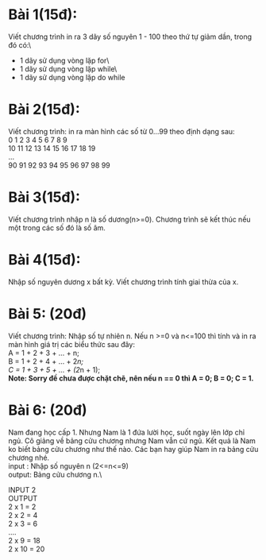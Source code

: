 # Bài 1(15đ):

Viết chương trình in ra 3 dãy số nguyên 1 - 100 theo thứ tự giảm dần, trong đó có:\

- 1 dãy sử dụng vòng lặp for\
- 1 dãy sử dụng vòng lặp while\
- 1 dãy sử dụng vòng lặp do while

# Bài 2(15đ):

Viết chương trình: in ra màn hình các số từ 0…99 theo định dạng sau: \
0 1 2 3 4 5 6 7 8 9\
10 11 12 13 14 15 16 17 18 19\
...\
90 91 92 93 94 95 96 97 98 99

# Bài 3(15đ):

Viết chương trình nhập n là số dương(n>=0). Chương trình sẽ kết thúc nếu một trong các số đó là số âm.

# Bài 4(15đ):

Nhập số nguyên dương x bất kỳ. Viết chương trình tính giai thừa của x.

# Bài 5: (20đ)

Viết chương trình: Nhập số tự nhiên n. Nếu n >=0 và n<=100 thì tính và in ra màn hình giá trị các biểu thức sau đây:\
A = 1 + 2 + 3 + … + n; \
B = 1 + 2 + 4 + … + 2*n;\
C = 1 + 3 + 5 + … + (2*n + 1);\
**Note: Sorry đề chưa được chặt chẽ, nên nếu n == 0 thì A = 0; B = 0; C = 1.**

# Bài 6: (20đ)

Nam đang học cấp 1. Nhưng Nam là 1 đứa lười học, suốt ngày lên lớp chỉ ngủ. Cô giảng về bảng cửu chương nhưng Nam vẫn cứ ngủ. Kết quả là Nam ko biết bảng cửu chương như thế nào. Các bạn hay giúp Nam in ra bảng cửu chương nhé.\
input : Nhập số nguyên n (2<=n<=9)\
output: Bảng cửu chương n.\

INPUT 2\
OUTPUT\
 2 x 1 = 2\
 2 x 2 = 4\
 2 x 3 = 6\
 ….\
 2 x 9 = 18\
 2 x 10 = 20
